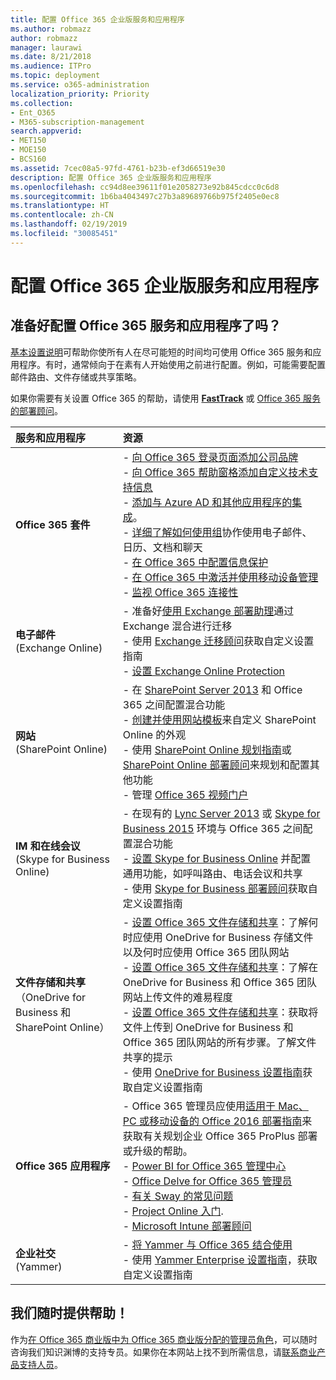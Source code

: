 ```yaml
---
title: 配置 Office 365 企业版服务和应用程序
ms.author: robmazz
author: robmazz
manager: laurawi
ms.date: 8/21/2018
ms.audience: ITPro
ms.topic: deployment
ms.service: o365-administration
localization_priority: Priority
ms.collection:
- Ent_O365
- M365-subscription-management
search.appverid:
- MET150
- MOE150
- BCS160
ms.assetid: 7cec08a5-97fd-4761-b23b-ef3d66519e30
description: 配置 Office 365 企业版服务和应用程序
ms.openlocfilehash: cc94d8ee39611f01e2058273e92b845cdcc0c6d8
ms.sourcegitcommit: 1b6ba4043497c27b3a89689766b975f2405e0ec8
ms.translationtype: HT
ms.contentlocale: zh-CN
ms.lasthandoff: 02/19/2019
ms.locfileid: "30085451"
---
```

# <a name="configure-office-365-enterprise-services-and-applications"></a>配置 Office 365 企业版服务和应用程序

## <a name="ready-to-configure-your-office-365-services-and-applications"></a>准备好配置 Office 365 服务和应用程序了吗？

[基本设置说明](https://support.office.com/article/Set-up-Office-365-for-business-6a3a29a0-e616-4713-99d1-15eda62d04fa)可帮助你使所有人在尽可能短的时间均可使用 Office 365 服务和应用程序。有时，通常倾向于在素有人开始使用之前进行配置。例如，可能需要配置邮件路由、文件存储或共享策略。 
  
如果你需要有关设置 Office 365 的帮助，请使用 **[FastTrack](https://fasttrack.microsoft.com/office)** 或 [Office 365 服务的部署顾问](deployment-advisors-for-office-365.md)。
  
|**服务和应用程序**|**资源**|
|:-----|:-----|
|**Office 365 套件** |- [向 Office 365 登录页面添加公司品牌](https://support.office.com/article/Add-your-company-branding-to-Office-365-Sign-In-Page-a1229cdb-ce19-4da5-90c7-2b9b146aef0a) <br> - [向 Office 365 帮助窗格添加自定义技术支持信息](https://support.office.com/article/Add-customized-help-desk-info-to-the-Office-365-help-pane-9dd9b104-68f7-4d49-9a30-82561c7d79a3) <br> - [添加与 Azure AD 和其他应用程序的集成](https://support.office.com/article/Integrated-Apps-and-Azure-AD-for-Office-365-administrators-cb2250e3-451e-416f-bf4e-363549652c2a)。  <br> - [详细了解如何使用组](https://support.office.com/Article/Learn-more-about-groups-b565caa1-5c40-40ef-9915-60fdb2d97fa2)协作使用电子邮件、日历、文档和聊天 <br> - [在 Office 365 中配置信息保护](https://technet.microsoft.com/library/dn532171.aspx) <br> - [在 Office 365 中激活并使用移动设备管理](https://support.office.microsoft.com/article/Manage-mobile-devices-in-Office-365-dd892318-bc44-4eb1-af00-9db5430be3cd) <br> - [监视 Office 365 连接性](monitor-connectivity.md) |
|**电子邮件** <br> (Exchange Online) | - 准备好[使用 Exchange 部署助理](https://technet.microsoft.com/exdeploy2013)通过 Exchange 混合进行迁移  <br> - 使用 [Exchange 迁移顾问](https://aka.ms/office365setup)获取自定义设置指南  <br> - [设置 Exchange Online Protection](https://technet.microsoft.com/library/jj723153%28v=exchg.150%29.aspx) |
|**网站** <br> (SharePoint Online) | - 在 [SharePoint Server 2013](https://technet.microsoft.com/library/jj838715) 和 Office 365 之间配置混合功能 <br> - [创建并使用网站模板](https://support.office.com/article/Create-and-use-site-templates-60371B0F-00E0-4C49-A844-34759EBDD989)来自定义 SharePoint Online 的外观 <br> - 使用 [SharePoint Online 规划指南](https://support.office.com/article/SharePoint-Online-Planning-Guide-for-Office-365-for-business-d5089cdf-3fd2-4230-acbd-20ecda2f9bb8)或 [SharePoint Online 部署顾问](https://aka.ms/spoguidance)来规划和配置其他功能 <br> - 管理 [Office 365 视频门户](https://support.office.com/article/Manage-your-Office-365-Video-portal-c059465b-eba9-44e1-b8c7-8ff7793ff5da) |
|**IM 和在线会议** <br> (Skype for Business Online) | - 在现有的 [Lync Server 2013](https://technet.microsoft.com/library/jj204805) 或 [Skype for Business 2015](https://technet.microsoft.com/library/jj205403) 环境与 Office 365 之间配置混合功能  <br> - [设置 Skype for Business Online](https://support.office.com/article/Set-up-Skype-for-Business-Online-40296968-e779-4259-980b-c2de1c044c6e) 并配置通用功能，如呼叫路由、电话会议和共享  <br> - 使用 [Skype for Business 部署顾问](https://aka.ms/skypeguidance)获取自定义设置指南 |
| **文件存储和共享** <br> （OneDrive for Business 和 SharePoint Online） | - [设置 Office 365 文件存储和共享](https://support.office.com/article/7aa9cdc8-2245-4218-81ee-86fa7c35f1de#BKMK_WhatDif)：了解何时应使用 OneDrive for Business 存储文件以及何时应使用 Office 365 团队网站 <br> - [设置 Office 365 文件存储和共享](https://support.office.com/article/7aa9cdc8-2245-4218-81ee-86fa7c35f1de#BKMK_MoveDocsVideo)：了解在 OneDrive for Business 和 Office 365 团队网站上传文件的难易程度 <br> - [设置 Office 365 文件存储和共享](https://support.office.com/article/7aa9cdc8-2245-4218-81ee-86fa7c35f1de#BKMK_Store)：获取将文件上传到 OneDrive for Business 和 Office 365 团队网站的所有步骤。了解文件共享的提示<br> - 使用 [OneDrive for Business 设置指南](https://aka.ms/OD4Bguidance)获取自定义设置指南 |
|**Office 365 应用程序** | - Office 365 管理员应使用[适用于 Mac、PC 或移动设备的 Office 2016 部署指南](https://technet.microsoft.com/library/cc303401%28v=office.16%29.aspx)来获取有关规划企业 Office 365 ProPlus 部署或升级的帮助。  <br> - [Power BI for Office 365 管理中心](https://support.office.com/article/Power-BI-for-Office-365-Admin-Center-Help-5e391ecb-500c-47a3-bd0f-a6173b541044) <br> - [Office Delve for Office 365 管理员](https://support.office.com/article/Office-Delve-for-Office-365-admins-54f87a42-15a4-44b4-9df0-d36287d9531b) <br> - [有关 Sway 的常见问题](https://support.office.com/article/446380fa-25bf-47b2-996c-e12cb2f9d075) <br> - [Project Online 入门](https://support.office.com/article/Get-started-with-Project-Online-e3e5f64f-ada5-4f9d-a578-130b2d4e5f11).  <br> - [Microsoft Intune 部署顾问](https://aka.ms/intuneguidance) |
|**企业社交** <br> (Yammer) | - [将 Yammer 与 Office 365 结合使用](https://support.office.com/article/Plan-for-Yammer-integration-with-Office-365-4086681f-6de1-4d39-aa72-752b2af1cbd7)  <br> - 使用 [Yammer Enterprise 设置指南](https://aka.ms/yammerdeploy)，获取自定义设置指南 |
   
## <a name="were-here-to-help"></a>我们随时提供帮助！

作为[在 Office 365 商业版中为 Office 365 商业版分配的管理员角色](https://support.office.com/article/eac4d046-1afd-4f1a-85fc-8219c79e1504)，可以随时咨询我们知识渊博的支持专员。如果你在本网站上找不到所需信息，请[联系商业产品支持人员](https://support.office.com/article/32a17ca7-6fa0-4870-8a8d-e25ba4ccfd4b)。